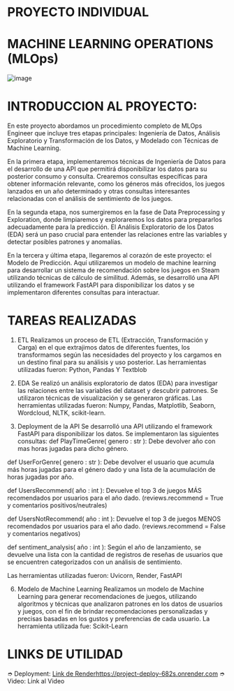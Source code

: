 # PROYECTO INDIVIDUAL

# MACHINE LEARNING OPERATIONS (MLOps)
![image](https://github.com/vickigalvez/PROJECT-GAMES/assets/106280956/24999e71-5704-438e-9803-cc2230d76fb4)

# INTRODUCCION AL PROYECTO:
En este proyecto abordamos un procedimiento completo de MLOps Engineer que incluye tres etapas principales: Ingeniería de Datos, Análisis Exploratorio y Transformación de los Datos, y Modelado con Técnicas de Machine Learning.

En la primera etapa, implementaremos técnicas de Ingeniería de Datos para el desarrollo de una API que permitirá disponibilizar los datos para su posterior consumo y consulta. Crearemos consultas específicas para obtener información relevante, como los géneros más ofrecidos, los juegos lanzados en un año determinado y otras consultas interesantes relacionadas con el análisis de sentimiento de los juegos.

En la segunda etapa, nos sumergiremos en la fase de Data Preprocessing y Exploration, donde limpiaremos y exploraremos los datos para prepararlos adecuadamente para la predicción. El Análisis Exploratorio de los Datos (EDA) será un paso crucial para entender las relaciones entre las variables y detectar posibles patrones y anomalías.

En la tercera y última etapa, llegaremos al corazón de este proyecto: el Modelo de Predicción. Aquí utilizaremos un modelo de machine learning para desarrollar un sistema de recomendación sobre los juegos en Steam utilizando técnicas de cálculo de similitud. Además, se desarrolló una API utilizando el framework FastAPI para disponibilizar los datos y se implementaron diferentes consultas para interactuar.

# TAREAS REALIZADAS
1. ETL
Realizamos un proceso de ETL (Extracción, Transformación y Carga) en el que extrajimos datos de diferentes fuentes, los transformamos según las necesidades del proyecto y los cargamos en un destino final para su análisis y uso posterior. Las herramientas utilizadas fueron: Python, Pandas Y Textblob

2. EDA
Se realizó un análisis exploratorio de datos (EDA) para investigar las relaciones entre las variables del dataset y descubrir patrones. Se utilizaron técnicas de visualización y se generaron gráficas. Las herramientas utilizadas fueron: Numpy, Pandas, Matplotlib, Seaborn, Wordcloud, NLTK, scikit-learn.

3. Deployment de la API
Se desarrolló una API utilizando el framework FastAPI para disponibilizar los datos. Se implementaron las siguientes consultas:
def PlayTimeGenre( genero : str ): Debe devolver año con mas horas jugadas para dicho género.

def UserForGenre( genero : str ): Debe devolver el usuario que acumula más horas jugadas para el género dado y una lista de la acumulación de horas jugadas por año.

def UsersRecommend( año : int ): Devuelve el top 3 de juegos MÁS recomendados por usuarios para el año dado. (reviews.recommend = True y comentarios         positivos/neutrales)

def UsersNotRecommend( año : int ): Devuelve el top 3 de juegos MENOS recomendados por usuarios para el año dado. (reviews.recommend = False y comentarios negativos)

def sentiment_analysis( año : int ): Según el año de lanzamiento, se devuelve una lista con la cantidad de registros de reseñas de usuarios que se encuentren categorizados con un análisis de sentimiento.

Las herramientas utilizadas fueron: Uvicorn, Render, FastAPI

6. Modelo de Machine Learning
Realizamos un modelo de Machine Learning para generar recomendaciones de juegos, utilizando algoritmos y técnicas que analizaron patrones en los datos de usuarios y juegos, con el fin de brindar recomendaciones personalizadas y precisas basadas en los gustos y preferencias de cada usuario. La herramienta utilizada fue: Scikit-Learn

# LINKS DE UTILIDAD 
➮ Deployment: [Link de Render](https://project-deploy-682s.onrender.com)https://project-deploy-682s.onrender.com
➮ Video: Link al Video





